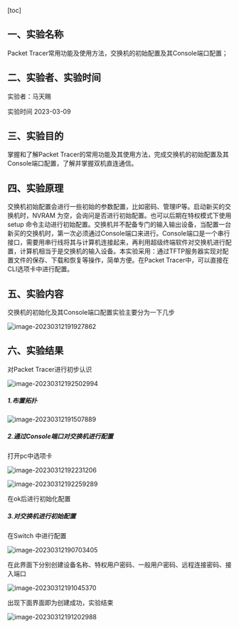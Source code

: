 [toc]



## 一、实验名称

Packet Tracer常用功能及使用方法，交换机的初始配置及其Console端口配置；

## 二、实验者、实验时间

实验者：马天赐

实验时间 2023-03-09

## 三、实验目的

掌握和了解Packet Tracer的常用功能及其使用方法，完成交换机的初始配置及其Console端口配置，了解并掌握双机直连通信。

## 四、实验原理

交换机初始配置会进行一些初始的参数配置，比如密码、管理IP等。启动新买的交换机时，NVRAM 为空，会询问是否进行初始配置。也可以后期在特权模式下使用setup 命令主动进行初始配置。交换机并不配备专门的输入输出设备，当配置一台新买的交换机时，第一次必须通过Console端口来进行。Console端口是一个串行接口，需要用串行线将其与计算机连接起来，再利用超级终端软件对交换机进行配置，计算机相当于是交换机的输入设备。本实验采用：通过TFTP服务器实现对配置文件的保存、下载和恢复等操作，简单方便。在Packet Tracer中，可以直接在CLI选项卡中进行配置。

## 五、实验内容



交换机的初始化及其Console端口配置实验主要分为一下几步

![image-20230312191927862](https://mtc-typora.oss-cn-shanghai.aliyuncs.com/newtypora/image-20230312191927862.png)

## 六、实验结果

对Packet Tracer进行初步认识

![image-20230312192502994](https://mtc-typora.oss-cn-shanghai.aliyuncs.com/newtypora/image-20230312192502994.png)

##### 1.布置拓扑



![image-20230312191507889](https://mtc-typora.oss-cn-shanghai.aliyuncs.com/newtypora/image-20230312191507889.png)

##### 2.通过Console端口对交换机进行配置

打开pc中选项卡

![image-20230312192231206](https://mtc-typora.oss-cn-shanghai.aliyuncs.com/newtypora/image-20230312192231206.png)

![image-20230312192259289](https://mtc-typora.oss-cn-shanghai.aliyuncs.com/newtypora/image-20230312192259289.png)

在ok后进行初始化配置

##### 3.对交换机进行初始配置

在Switch 中进行配置

![image-20230312190703405](https://mtc-typora.oss-cn-shanghai.aliyuncs.com/newtypora/image-20230312190703405.png)

在此界面下分别创建设备名称、特权用户密码、一般用户密码、远程连接密码、接入端口

![image-20230312191045370](https://mtc-typora.oss-cn-shanghai.aliyuncs.com/newtypora/image-20230312191045370.png)



出现下面界面即为创建成功，实验结束

![image-20230312191202988](https://mtc-typora.oss-cn-shanghai.aliyuncs.com/newtypora/image-20230312191202988.png)
